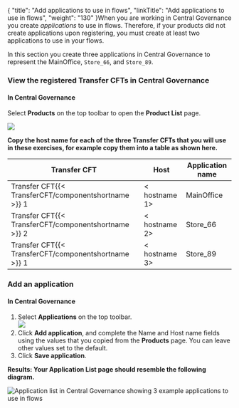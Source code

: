 {
    "title": "Add applications to use in flows",
    "linkTitle": "Add applications to use in flows",
    "weight": "130"
}When you are working in Central Governance you create *applications* to use in flows. Therefore, if your products did not create applications upon registering, you must create at least two applications to use in your flows.

In this section you create three applications in Central Governance to represent the MainOffice, `Store_66`, and `Store_89`.

### View the registered Transfer CFTs in Central Governance

#### In Central Governance

Select **Products** on the top toolbar to open the **Product List** page.

![](/Images/TransferCFT/gettingstarted1.png)

****Copy the host name for each of the three Transfer CFTs that you will use in these exercises, for example copy them into a table as shown here.****


| Transfer CFT  | Host  | Application name  |
| --- | --- | --- |
| Transfer CFT{{< TransferCFT/componentshortname  >}} 1  | &lt; hostname 1&gt;  | MainOffice  |
| Transfer CFT{{< TransferCFT/componentshortname  >}} 2  | &lt; hostname 2&gt;  | Store_66  |
| Transfer CFT{{< TransferCFT/componentshortname  >}} 1  | &lt; hostname 3&gt;  | Store_89  |


### Add an application

#### In Central Governance

1. Select **Applications** on the top toolbar.  
    ![](/Images/TransferCFT/gettingstarted2.png)
1. Click **Add application**, and complete the Name and Host name fields using the values that you copied from the **Products** page. You can leave other values set to the default.
1. Click **Save application**.

****Results: Your **Application List** page should resemble the following diagram.****

![Application list in Central Governance showing 3 example applications to use in flows](/Images/TransferCFT/application_list_complete.png)
